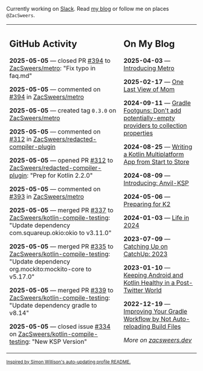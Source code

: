 Currently working on [Slack](https://slack.com/). Read [my blog](https://zacsweers.dev/) or follow me on places `@ZacSweers`.

<table><tr><td valign="top" width="60%">

## GitHub Activity
<!-- githubActivity starts -->
**2025-05-05** — closed PR [#394](https://github.com/ZacSweers/metro/pull/394) to [ZacSweers/metro](https://github.com/ZacSweers/metro): "Fix typo in faq.md"

**2025-05-05** — commented on [#394](https://github.com/ZacSweers/metro/pull/394#issuecomment-2851223245) in [ZacSweers/metro](https://github.com/ZacSweers/metro)

**2025-05-05** — created tag `0.3.0` on [ZacSweers/metro](https://github.com/ZacSweers/metro)

**2025-05-05** — commented on [#312](https://github.com/ZacSweers/redacted-compiler-plugin/pull/312#issuecomment-2849934414) in [ZacSweers/redacted-compiler-plugin](https://github.com/ZacSweers/redacted-compiler-plugin)

**2025-05-05** — opened PR [#312](https://github.com/ZacSweers/redacted-compiler-plugin/pull/312) to [ZacSweers/redacted-compiler-plugin](https://github.com/ZacSweers/redacted-compiler-plugin): "Prep for Kotlin 2.2.0"

**2025-05-05** — commented on [#393](https://github.com/ZacSweers/metro/pull/393#issuecomment-2849932604) in [ZacSweers/metro](https://github.com/ZacSweers/metro)

**2025-05-05** — merged PR [#337](https://github.com/ZacSweers/kotlin-compile-testing/pull/337) to [ZacSweers/kotlin-compile-testing](https://github.com/ZacSweers/kotlin-compile-testing): "Update dependency com.squareup.okio:okio to v3.11.0"

**2025-05-05** — merged PR [#335](https://github.com/ZacSweers/kotlin-compile-testing/pull/335) to [ZacSweers/kotlin-compile-testing](https://github.com/ZacSweers/kotlin-compile-testing): "Update dependency org.mockito:mockito-core to v5.17.0"

**2025-05-05** — merged PR [#339](https://github.com/ZacSweers/kotlin-compile-testing/pull/339) to [ZacSweers/kotlin-compile-testing](https://github.com/ZacSweers/kotlin-compile-testing): "Update dependency gradle to v8.14"

**2025-05-05** — closed issue [#334](https://github.com/ZacSweers/kotlin-compile-testing/issues/334) on [ZacSweers/kotlin-compile-testing](https://github.com/ZacSweers/kotlin-compile-testing): "New KSP Version"
<!-- githubActivity ends -->
</td><td valign="top" width="40%">

## On My Blog
<!-- blog starts -->
**2025-04-03** — [Introducing Metro](https://www.zacsweers.dev/introducing-metro/)

**2025-02-17** — [One Last View of Mom](https://www.zacsweers.dev/one-last-view-of-mom/)

**2024-09-11** — [Gradle Footguns: Don't add potentially-empty providers to collection properties](https://www.zacsweers.dev/gradle-footgun-adding-empty-providers-to-collection-properties/)

**2024-08-25** — [Writing a Kotlin Multiplatform App from Start to Store](https://www.zacsweers.dev/writing-a-kotlin-multiplatform-app-from-start-to-store/)

**2024-08-09** — [Introducing: Anvil-KSP](https://www.zacsweers.dev/introducing-anvil-ksp/)

**2024-05-06** — [Preparing for K2](https://www.zacsweers.dev/preparing-for-k2/)

**2024-01-03** — [Life in 2024](https://www.zacsweers.dev/life-in-2024/)

**2023-07-09** — [Catching Up on CatchUp: 2023](https://www.zacsweers.dev/catching-up-on-catchup-2023/)

**2023-01-10** — [Keeping Android and Kotlin Healthy in a Post-Twitter World](https://www.zacsweers.dev/keeping-android-healthy/)

**2022-12-19** — [Improving Your Gradle Workflow by Not Auto-reloading Build Files](https://www.zacsweers.dev/improving-your-workflow-by-not-auto-reloading-build-files/)
<!-- blog ends -->
_More on [zacsweers.dev](https://zacsweers.dev/)_
</td></tr></table>

<sub><a href="https://simonwillison.net/2020/Jul/10/self-updating-profile-readme/">Inspired by Simon Willison's auto-updating profile README.</a></sub>